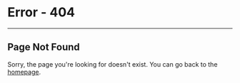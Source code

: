 # Error - 404

---

## Page Not Found

Sorry, the page you're looking for doesn't exist. You can go back to the [homepage](/).